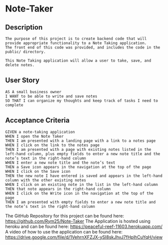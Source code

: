 # Note-Taker

## Description
```
The purpose of this project is to create backend code that will provide appropriate functionality to a Note Taking application.
The front end of this code was provided, and includes the code in the public/ directory.

This Note Taking application will allow a user to take, save, and delete notes.
```
## User Story
```
AS A small business owner
I WANT to be able to write and save notes
SO THAT I can organize my thoughts and keep track of tasks I need to complete
```
## Acceptance Criteria
```
GIVEN a note-taking application
WHEN I open the Note Taker
THEN I am presented with a landing page with a link to a notes page
WHEN I click on the link to the notes page
THEN I am presented with a page with existing notes listed in the left-hand column, plus empty fields to enter a new note title and the note’s text in the right-hand column
WHEN I enter a new note title and the note’s text
THEN a Save icon appears in the navigation at the top of the page
WHEN I click on the Save icon
THEN the new note I have entered is saved and appears in the left-hand column with the other existing notes
WHEN I click on an existing note in the list in the left-hand column
THEN that note appears in the right-hand column
WHEN I click on the Write icon in the navigation at the top of the page
THEN I am presented with empty fields to enter a new note title and the note’s text in the right-hand column
```

The GitHub Repository for this project can be found here: https://github.com/Rym25/Note-Taker
The Application is hosted using heroku and can be found here: https://peaceful-reef-11603.herokuapp.com/
A video of how to use the application can be found here: https://drive.google.com/file/d/1VehrnXFZJX-ySI8skJhvJ7fHplhCuYqH/view
